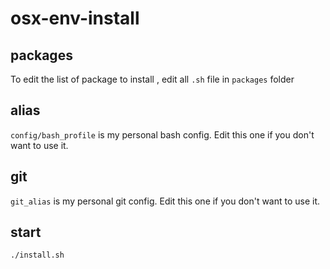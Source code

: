 # osx-env-install

## packages
To edit the list of package to install , edit all `.sh` file in  `packages` folder

## alias
`config/bash_profile` is my personal bash config. Edit this one if you don't want to use it.

## git
`git_alias` is my personal git config. Edit this one if you don't want to use it.

## start 

`./install.sh`
